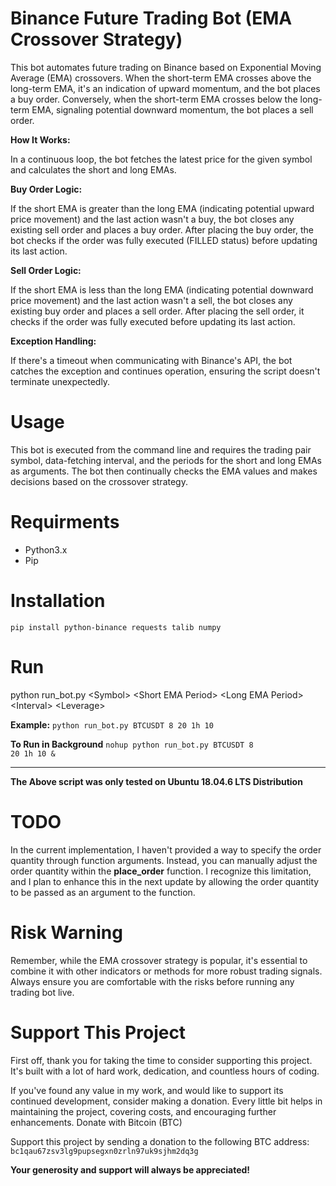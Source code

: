 # Binance Future Trading Bot (EMA Crossover Strategy)
<p>This bot automates future trading on Binance based on Exponential Moving Average (EMA) crossovers. When the short-term EMA crosses above the long-term EMA, it's an indication of upward momentum, and the bot places a buy order. Conversely, when the short-term EMA crosses below the long-term EMA, signaling potential downward momentum, the bot places a sell order.</p>

<b>How It Works:</b>
    <p>In a continuous loop, the bot fetches the latest price for the given symbol and calculates the short and long EMAs.</p>
    <b>Buy Order Logic:</b>
    <p>If the short EMA is greater than the long EMA (indicating potential upward price movement) and the last action wasn't a buy, the bot closes any existing sell order and places a buy order.
        After placing the buy order, the bot checks if the order was fully executed (FILLED status) before updating its last action.</p>
    <b>Sell Order Logic:</b>
    <p>If the short EMA is less than the long EMA (indicating potential downward price movement) and the last action wasn't a sell, the bot closes any existing buy order and places a sell order.
        After placing the sell order, it checks if the order was fully executed before updating its last action.</p>
    <b>Exception Handling:</b> 
    <p>If there's a timeout when communicating with Binance's API, the bot catches the exception and continues operation, ensuring the script doesn't terminate unexpectedly.</p>

# Usage
This bot is executed from the command line and requires the trading pair symbol, data-fetching interval, and the periods for the short and long EMAs as arguments. The bot then continually checks the EMA values and makes decisions based on the crossover strategy.

# Requirments
- Python3.x
- Pip

# Installation
<code>pip install python-binance requests talib numpy</code>

# Run
python run_bot.py &lt;Symbol> &lt;Short EMA Period> &lt;Long EMA Period> &lt;Interval> &lt;Leverage>

<b>Example:</b>
<code>python run_bot.py BTCUSDT 8 20 1h 10</code>

<b>To Run in Background</b>
<code>nohup python run_bot.py BTCUSDT 8 20 1h 10 &</code>

<hr>
<b>The Above script was only tested on Ubuntu 18.04.6 LTS Distribution</b>

# TODO
In the current implementation, I haven't provided a way to specify the order quantity through function arguments. Instead, you can manually adjust the order quantity within the <b>place_order</b> function. I recognize this limitation, and I plan to enhance this in the next update by allowing the order quantity to be passed as an argument to the function.

# Risk Warning
Remember, while the EMA crossover strategy is popular, it's essential to combine it with other indicators or methods for more robust trading signals. Always ensure you are comfortable with the risks before running any trading bot live.

# Support This Project
<p>First off, thank you for taking the time to consider supporting this project. It's built with a lot of hard work, dedication, and countless hours of coding.</p>

<p>If you've found any value in my work, and would like to support its continued development, consider making a donation. Every little bit helps in maintaining the project, covering costs, and encouraging further enhancements.
Donate with Bitcoin (BTC)</p>

<p>Support this project by sending a donation to the following BTC address: <code>bc1qau67zsv3lg9pupsegxn0zrln97uk9sjhm2dq3g</code></p>

<p><b>Your generosity and support will always be appreciated!</b></p>
